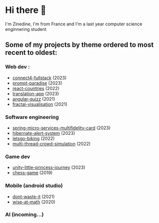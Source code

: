 # Hi there 👋
I'm Zinedine, I'm from France and I'm a last year computer science enginnering student

## Some of my projects by theme ordered to most recent to oldest:   

### Web dev :
- [connect4-fullstack](https://github.com/ZinedineChelgham/connect4) (2023)
- [prompt-paradise](https://github.com/ZinedineChelgham/promptParadise) (2023)
- [react-countries](https://github.com/Chelgham-Zinedine/react-countries) (2022)
- [translation-app](https://github.com/ZinedineChelgham/translation-mapping-table) (2023)
- [angular-quizz](https://github.com/ZinedineChelgham/2021-2022-ps6-QuizForSenior) (2021)
- [fractal-visualisation](https://github.com/ZinedineChelgham/Fractal-Visualisation) (2021)


### Software engineering
- [spring-micro-services-multifidelity-card](https://github.com/ZinedineChelgham/micro-services-multi-fidelity-card) (2023)
- [hibernate-alert-system](https://github.com/ZinedineChelgham/alert-system) (2023)
- [letsgo-biking](https://github.com/ZinedineChelgham/letsgo-biking) (2022)
- [multi-thread-crowd-simulation](https://github.com/ZinedineChelgham/projet-concu) (2022)

### Game dev
- [unity-little-princess-journey](https://github.com/IHM-MONDE-VIRTUEL/La-Petite-Princess) (2023)
- [chess-game](https://github.com/ZinedineChelgham/Chess-Game) (2019)

### Mobile (android studio)
- [dont-waste-it](https://github.com/IHM-SI3/Repo-ihm) (2021)
- [wise-at-math](https://github.com/ZinedineChelgham/Mobile-DUT) (2020)

### AI (incoming...)
